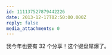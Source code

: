 ```yaml
---
id: 111137527879442226
date: 2013-12-17T02:50:00.000Z
reply: false
media_attachments: 0
---
```


我今年也要有 32 个分享！这个键盘屌爆了。 ​​​​


